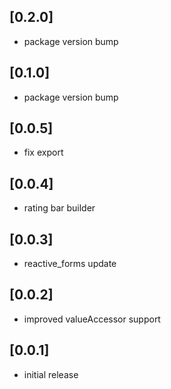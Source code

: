 ## [0.2.0]
* package version bump

## [0.1.0]
* package version bump

## [0.0.5]
* fix export
 
## [0.0.4]
* rating bar builder
 
## [0.0.3]
* reactive_forms update

## [0.0.2]
* improved valueAccessor support

## [0.0.1]
* initial release
